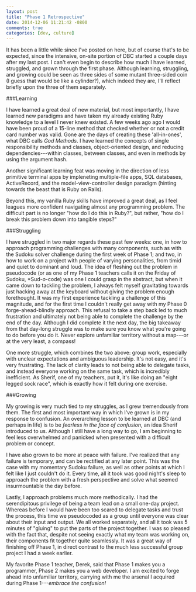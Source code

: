 ```yaml
---
layout: post
title: "Phase 1 Retrospective"
date: 2014-12-06 11:21:42 -0800
comments: true
categories: [dev, culture]
---
```


It has been a little while since I've posted on here, but of course that's to be expected, since the intensive, on-site portion of DBC started a couple days after my last post. I can't even begin to describe how much I have learned, struggled, and grown through the first phase. Although learning, struggling, and growing could be seen as three sides of some mutant three-sided coin (I guess that would be like a cylinder?), which indeed they are, I'll reflect briefly upon the three of them separately.


###Learning

I have learned a great deal of new material, but most importantly, I have learned new paradigms and have taken my already existing Ruby knowledge to a level I never knew existed. A few weeks ago ago I would have been proud of a 15-line method that checked whether or not a credit card number was valid. Gone are the days of creating these 'all-in-ones', what DBC calls *God Methods*. I have learned the concepts of single responsibility methods and classes, object-oriented design, and reducing dependencies---within classes, between classes, and even in methods by using the argument hash.

Another significant learning feat was moving in the direction of less primitive terminal apps by impleneting multiple-file apps, SQL databases, ActiveRecord, and the model-view-controller design paradigm (hinting towards the beast that is Ruby on Rails).

Beyond this, my vanilla Ruby skills have improved a great deal, as I feel leagues more confident navigating almost any programming problem. The difficult part is no longer "how do I do this in Ruby?", but rather, "how do I break this problem down into tangible steps?"


###Struggling

I have struggled in two major regards these past few weeks: one, in how to approach programming challenges with many components, such as with the Sudoku solver challenge during the first week of Phase 1; and two, in how to work on a project with people of varying personalities, from timid and quiet to dominant and loud. The idea of fleshing out the problem in pseudocode (or as one of my Phase 1 teachers calls it on the Friday of Sudoku, *Sud-*o*-code) was one I could grasp in the abstract, but when it came down to tackling the problem, I always felt myself gravitating towards just hacking away at the keyboard without giving the problem enough forethought. It was my first experience tackling a challenge of this magnitude, and for the first time I couldn't really get away with my Phase 0 forge-ahead-blindly approach. This refusal to take a step back led to much frustration and ultimately not being able to complete the challenge by the end of the day. Although I did complete it the next day, the big takeaway from that day-long struggle was to make sure you know what you're going to do before you do it. Never explore unfamiliar territory without a map---or at the very least, a compass!

One more struggle, which combines the two above: group work, especially with unclear expectations and ambiguous leadership. It's not easy, and it's very frustrating. The lack of clarity leads to not being able to delegate tasks, and instead everyone working on the same task, which is incredibly inefficient. As Sherif, one of my teachers, put it, it's like doing an "eight legged sock race", which is exactly how it felt during one exercise.


###Growing

My growing is very much tied to my struggles, as I grew tremendously from them. The first and most important way in which I've grown is in my response to confusion. An overarching lesson to be learned at DBC (and perhaps in life) is to be *fearless in the face of confusion*, an idea Sherif introduced to us. Although I still have a long way to go, I am beginning to feel less overwhelmed and panicked when presented with a difficult problem or concept.

I have also grown to be more at peace with failure. I've realized that any failure is temporary, and can be rectified at any later point. This was the case with my momentary Sudoku failure, as well as other points at which I felt like I just couldn't do it. Every time, all it took was good night's sleep to approach the problem with a fresh perspective and solve what seemed insurmountable the day before.

Lastly, I approach problems much more methodically. I had the serendipitous privilege of being a team lead on a small one-day project. Whereas before I would have been too scared to delegate tasks and trust the process, this time we pseudocoded as a group until everyone was clear about their input and output. We all worked separately, and all it took was 5 minutes of "gluing" to put the parts of the project together. I was so pleased with the fact that, despite not seeing exactly what my team was working on, their components fit together quite seamlessly. It was a great way of finishing off Phase 1, in direct contrast to the much less successful group project I had a week earlier.

My favorite Phase 1 teacher, Derek, said that Phase 1 makes you a programmer, Phase 2 makes you a web developer. I am excited to forge ahead into unfamiliar territory, carrying with me the arsenal I acquired during Phase 1---*embrace the confusion!*
